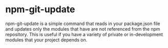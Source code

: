 npm-git-update
==============

npm-git-update is a simple command that reads in your package.json file and updates only the modules that have are not referenced from the npm repository.  This is useful if you have a variety of private or in-development modules that your project depends on.
